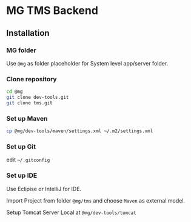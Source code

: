 # MG TMS Backend

## Installation

### MG folder

Use `@mg` as folder placeholder for System level app/server folder. 

### Clone repository

```bash
cd @mg
git clone dev-tools.git
git clone tms.git
```

### Set up Maven

```bash
cp @mg/dev-tools/maven/settings.xml ~/.m2/settings.xml
```

### Set up Git

edit `~/.gitconfig`

### Set up IDE

Use Eclipise or IntelliJ for IDE.

Import Project from folder `@mg/tms` and choose `Maven` as external model.

Setup Tomcat Server Local at `@mg/dev-tools/tomcat`

